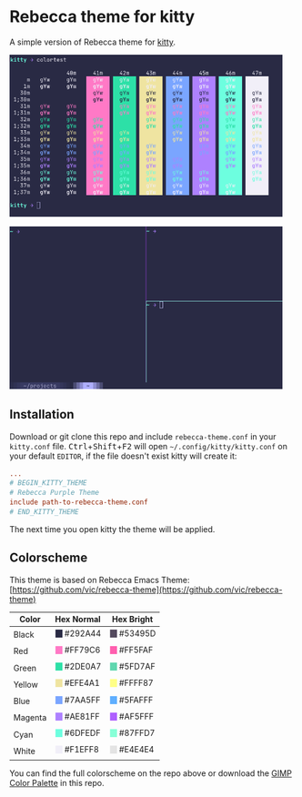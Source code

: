 # Rebecca theme for kitty

A simple version of Rebecca theme for
[kitty](https://github.com/kovidgoyal/kitty/).

<img src="./screenshots/colors.png"
alt="Colorscheme test on kitty terminal"
width="480" />

<img src="./screenshots/tabs_and_window.png"
alt="Tabs and window borders on kitty terminal"
width="480" />

## Installation

Download or git clone this repo and include `rebecca-theme.conf`
in your `kitty.conf` file.
<kbd>Ctrl</kbd>+<kbd>Shift</kbd>+<kbd>F2</kbd> will open
`~/.config/kitty/kitty.conf` on your default `EDITOR`, if the file
doesn't exist kitty will create it:

```conf
...
# BEGIN_KITTY_THEME
# Rebecca Purple Theme
include path-to-rebecca-theme.conf
# END_KITTY_THEME
```

The next time you open kitty the theme will be applied.

## Colorscheme

This theme is based on Rebecca Emacs Theme:
[https://github.com/vic/rebecca-theme](https://github.com/vic/rebecca-theme)


| Color   | Hex Normal                                     | Hex Bright                                      |
|---------|------------------------------------------------|-------------------------------------------------|
| Black   | <span style="color: #292a44">🮋</span> #292A44 | <span style="color: #53495d">🮋</span> #53495D  |
| Red     | <span style="color: #ff79c6">🮋</span> #FF79C6 | <span style="color: #ff5faf">🮋</span> #FF5FAF  |
| Green   | <span style="color: #2de0a7">🮋</span> #2DE0A7 | <span style="color: #5fd7af">🮋</span> #5FD7AF  |
| Yellow  | <span style="color: #efe4a1">🮋</span> #EFE4A1 | <span style="color: #ffff87">🮋</span> #FFFF87  |
| Blue    | <span style="color: #7aa5ff">🮋</span> #7AA5FF | <span style="color: #5fafff">🮋</span> #5FAFFF  |
| Magenta | <span style="color: #ae81ff">🮋</span> #AE81FF | <span style="color: #af5fff">🮋</span> #AF5FFF  |
| Cyan    | <span style="color: #6dfedf">🮋</span> #6DFEDF | <span style="color: #87ffd7">🮋</span> #87FFD7 |
| White   | <span style="color: #f1eff8">🮋</span> #F1EFF8 | <span style="color: #e4e4e4">🮋</span> #E4E4E4  |

You can find the full colorscheme on the repo above or download the
[GIMP Color Palette](./palette/Rebecca.gpl) in this repo.

